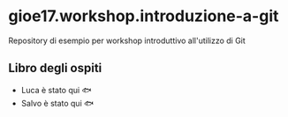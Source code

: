 # gioe17.workshop.introduzione-a-git
Repository di esempio per workshop introduttivo all'utilizzo di Git

## Libro degli ospiti

- Luca è stato qui :fish:
- Salvo è stato qui :fish: